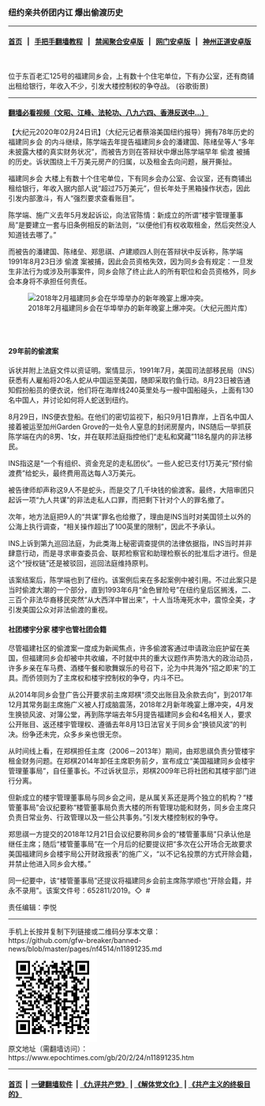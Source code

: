 ### 纽约亲共侨团内讧 爆出偷渡历史
------------------------

#### [首页](https://github.com/gfw-breaker/banned-news/blob/master/README.md) &nbsp;&nbsp;|&nbsp;&nbsp; [手把手翻墙教程](https://github.com/gfw-breaker/guides/wiki) &nbsp;&nbsp;|&nbsp;&nbsp; [禁闻聚合安卓版](https://github.com/gfw-breaker/bn-android) &nbsp;&nbsp;|&nbsp;&nbsp; [网门安卓版](https://github.com/oGate2/oGate) &nbsp;&nbsp;|&nbsp;&nbsp; [神州正道安卓版](https://github.com/SzzdOgate/update) 



<div><img alt="" class="aligncenter wp-post-image" src="https://i.epochtimes.com/assets/uploads/2020/02/7ad2dafcdd4a482215cdbde3593018fa-600x400.jpg"/>
<div class="red16 caption">
 <p>
  位于东百老汇125号的福建同乡会，上有数十个住宅单位，下有办公室，还有商铺出租给银行，年收入不少，引发大楼控制权的争夺战。 (谷歌街景)
 </p>
</div>
</div><hr/>

#### [翻墙必看视频（文昭、江峰、法轮功、八九六四、香港反送中...）](https://github.com/gfw-breaker/banned-news/blob/master/pages/link3.md)

<div><p>
 【大纪元2020年02月24日讯】（大纪元记者蔡溶美国纽约报导）拥有78年历史的
 <ok href="https://www.epochtimes.com/gb/tag/%E7%A6%8F%E5%BB%BA%E5%90%8C%E4%B9%A1%E4%BC%9A.html">
  福建同乡会
 </ok>
 的内斗继续，陈学端去年提告福建同乡会的潘建国、陈绪垒等人“多年未披露大楼的真实财务状况”，而被告方则在答辩状中爆出陈学端早年
 <ok href="https://www.epochtimes.com/gb/tag/%E5%81%B7%E6%B8%A1.html">
  偷渡
 </ok>
 被捕的历史。诉状围绕上千万美元房产的归属，以及租金去向问题，展开撕扯。
</p>
<p>
 <ok href="https://www.epochtimes.com/gb/tag/%E7%A6%8F%E5%BB%BA%E5%90%8C%E4%B9%A1%E4%BC%9A.html">
  福建同乡会
 </ok>
 大楼上有数十个住宅单位，下有同乡会办公室、会议室，还有商铺出租给银行，年收入据内部人说“超过75万美元”，但长年处于黑箱操作状态，因此引发内部激斗，有人“强烈要求查看账目”。
</p>
<p>
 陈学端、施广义去年5月发起诉讼，向法官陈情：新成立的所谓“楼宇管理董事局”是要建立一套与旧条例相反的新法则，“以便他们有权收取租金，然后突然没人知道钱去哪了。”
</p>
<p>
 而被告的潘建国、陈绪垒、郑思祺、卢建顺四人则在答辩状中反诉称，陈学端1991年8月23日涉
 <ok href="https://www.epochtimes.com/gb/tag/%E5%81%B7%E6%B8%A1.html">
  偷渡
 </ok>
 案被捕，因此会员资格失效，因为同乡会有规定：一旦发生非法行为或涉及刑事案件，同乡会除了终止此人的所有职位和会员资格外，同乡会本身将不承担任何责任。
</p>
<figure class="wp-caption aligncenter" id="11891238" style="width: 500px">
 <img alt="2018年2月福建同乡会在华埠举办的新年晚宴上爆冲突。" src="http://i.epochtimes.com/assets/uploads/2020/02/8c6ba3e7387c6b6a37c12accb8216eb1.png"/>
 <br/><figcaption class="wp-caption-text">
  2018年2月福建同乡会在华埠举办的新年晚宴上爆冲突。（大纪元图片库）
 </figcaption><br/>
</figure><br/>
<h4>
 29年前的偷渡案
</h4>
<p>
 诉状并附上法庭文件以资证明。案情显示，1991年7月，美国司法部移民局（INS）获悉有人雇船将20名人蛇从中国运至美国，随即采取钓鱼行动。8月23日被告通知假扮船员的便衣说，他们将在海岸线240英里处与一艘中国船碰头，上面有130名中国人，并讨论如何将人蛇送到纽约。
</p>
<p>
 8月29日，INS便衣登船。在他们的密切监视下，船只9月1日靠岸，上百名中国人接着被运至加州Garden Grove的一处令人窒息的封闭房屋内，INS随后一举抓获陈学端在内的8男、1女，并在联邦法庭指控他们“走私和窝藏”118名屋内的非法移民。
</p>
<p>
 INS指这是“一个有组织、资金充足的走私团伙”。一些人蛇已支付1万美元“预付偷渡费”给蛇头，最终费用高达每人3万美元。
</p>
<p>
 被告律师却声称这9人不是蛇头，而是交了几千块钱的偷渡客。最终，大陪审团只起诉一项“九人共谋”的非法走私人口罪，而把剩下针对个人的罪名撤了。
</p>
<p>
 次年，地方法庭把9人的“共谋”罪名也给撤了，理由是INS当时对美国领土以外的公海上执行调查，“相关操作超出了100英里的限制”，因此不予承认。
</p>
<p>
 INS上诉到第九巡回法庭，为此类海上秘密调查提供的法律依据指，INS当时并非肆意行动，而是寻求审查委员会、联邦检察官和助理检察长的批准后才进行。但是这个“授权链”还是被驳回，巡回法庭维持原判。
</p>
<p>
 该案结案后，陈学端也到了纽约。该案例后来在多起案例中被引用。不过此案只是当时偷渡大潮的一个部分，直到1993年6月“金色冒险号”在纽约皇后区搁浅，二、三百个非法华裔移民突然“从大西洋中冒出来”，十人当场淹死水中，震惊全美，才引发美国公众对非法偷渡的重视。
</p>
<h4>
 社团楼宇分家 楼宇也管社团会籍
</h4>
<p>
 尽管福建社区的偷渡案一度成为新闻焦点，许多偷渡客通过申请政治庇护留在美国，但福建同乡会却被中共收编，不时就中共的重大议题作声势浩大的政治动员，许多乡亲在车马费、酒楼午餐和歌舞娱乐的号召下，沦为中共海外“招之即来”的工具。而侨领则为了主席权和楼宇控制权的争夺，内斗不已。
</p>
<p>
 从2014年同乡会登广告公开要求前主席郑棋“须交出账目及余款去向”，到2017年12月其常务副主席施广义被人打成脑震荡，2018年2月新年晚宴上爆冲突，4月发生换锁风波、对簿公堂，再到陈学端去年5月提告福建同乡会和4名相关人，要求公开账目、返还楼宇管理权、遵循去年8月13日法官关于同乡会“换锁风波”的判决。纷争还未完，众多乡亲也很无奈。
</p>
<p>
 从时间线上看，在郑棋担任主席（2006－2013年）期间，由郑思祺负责分管楼宇租金财务问题。在郑棋2014年卸任主席职务前夕，宣布成立“美国福建同乡会楼宇管理董事局”，自任董事长。不过诉状显示，郑棋2009年已将社团和其楼宇部门进行分离。
</p>
<p>
 但新成立的楼宇管理董事局与同乡会之间，是从属关系还是两个独立的机构？“楼管董事局”会议纪要称“楼管董事局负责大楼的所有管理功能和财务，同乡会主席只负责日常业务、行政管理以及一些公共事务。”引发大楼控制权的争夺。
</p>
<p>
 郑思祺一方提交的2018年12月21日会议纪要称同乡会的“楼管董事局”只承认他是继任主席；随后“楼管董事局”在一个月后的纪要提议把“多次在公开场合无故要求美国福建同乡会楼宇局公开财政报表”的施广义，“以不记名投票的方式开除会籍，并禁止他进入同乡会大楼。”
</p>
<p>
 同一纪要中，该“楼管董事局”还提议将福建同乡会前主席陈学顺也“开除会籍，并永不录用”。该案文件号：652811/2019。◇  #
</p>
<p>
 责任编辑：李悦
</p>
</div>
<hr/>
手机上长按并复制下列链接或二维码分享本文章：<br/>
https://github.com/gfw-breaker/banned-news/blob/master/pages/nf4514/n11891235.md <br/>
<a href='https://github.com/gfw-breaker/banned-news/blob/master/pages/nf4514/n11891235.md'><img src='https://github.com/gfw-breaker/banned-news/blob/master/pages/nf4514/n11891235.md.png'/></a> <br/>
原文地址（需翻墙访问）：https://www.epochtimes.com/gb/20/2/24/n11891235.htm


------------------------
#### [首页](https://github.com/gfw-breaker/banned-news/blob/master/README.md) &nbsp;|&nbsp; [一键翻墙软件](https://github.com/gfw-breaker/nogfw/blob/master/README.md) &nbsp;| [《九评共产党》](https://github.com/gfw-breaker/9ping.md/blob/master/README.md#九评之一评共产党是什么) | [《解体党文化》](https://github.com/gfw-breaker/jtdwh.md/blob/master/README.md) | [《共产主义的终极目的》](https://github.com/gfw-breaker/gczydzjmd.md/blob/master/README.md)


<img src='http://gfw-breaker.win/banned-news/pages/nf4514/n11891235.md' width='0px' height='0px'/>